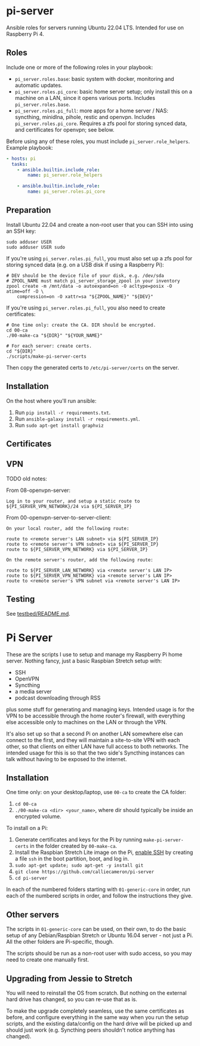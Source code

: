 # pi-server

Ansible roles for servers running Ubuntu 22.04 LTS. Intended for use on
Raspberry Pi 4.

## Roles

Include one or more of the following roles in your playbook:

- `pi_server.roles.base`: basic system with docker, monitoring and automatic
  updates.
- `pi_server.roles.pi_core`: basic home server setup; only install this on a
  machine on a LAN, since it opens various ports. Includes
  `pi_server.roles.base`.
- `pi_server.roles.pi_full`: more apps for a home server / NAS: syncthing,
  minidlna, pihole, restic and openvpn. Includes `pi_server.roles.pi_core`.
  Requires a zfs pool for storing synced data, and certificates for openvpn; see
  below.

Before using any of these roles, you must include `pi_server.role_helpers`.
Example playbook:

```yaml
- hosts: pi
  tasks:
    - ansible.builtin.include_role:
        name: pi_server.role_helpers

    - ansible.builtin.include_role:
        name: pi_server.roles.pi_core
```

## Preparation

Install Ubuntu 22.04 and create a non-root user that you can SSH into using an
SSH key:

```shell
sudo adduser USER
sudo adduser USER sudo
```

If you're using `pi_server.roles.pi_full`, you must also set up a zfs pool for
storing synced data (e.g. on a USB disk if using a Raspberry Pi):

```shell
# DEV should be the device file of your disk, e.g. /dev/sda
# ZPOOL_NAME must match pi_server_storage_zpool in your inventory
zpool create -m /mnt/data -o autoexpand=on -O acltype=posix -O atime=off -O \
    compression=on -O xattr=sa "${ZPOOL_NAME}" "${DEV}"
```

If you're using `pi_server.roles.pi_full`, you also need to create certificates:

```shell
# One time only: create the CA. DIR should be encrypted.
cd 00-ca
./00-make-ca "${DIR}" "${YOUR_NAME}"

# For each server: create certs.
cd "${DIR}"
./scripts/make-pi-server-certs
```

Then copy the generated certs to `/etc/pi-server/certs` on the server.

## Installation

On the host where you'll run ansible:

1. Run `pip install -r requirements.txt`.
2. Run `ansible-galaxy install -r requirements.yml`.
3. Run `sudo apt-get install graphviz`

## Certificates

## VPN

TODO old notes:

From 08-openvpn-server:

```shell
Log in to your router, and setup a static route to ${PI_SERVER_VPN_NETWORK}/24 via ${PI_SERVER_IP}
```

From 00-openvpn-server-to-server-client:

```shell
On your local router, add the following route:

route to <remote server's LAN subnet> via ${PI_SERVER_IP}
route to <remote server's VPN subnet> via ${PI_SERVER_IP}
route to ${PI_SERVER_VPN_NETWORK} via ${PI_SERVER_IP}

On the remote server's router, add the following route:

route to ${PI_SERVER_LAN_NETWORK} via <remote server's LAN IP>
route to ${PI_SERVER_VPN_NETWORK} via <remote server's LAN IP>
route to <remote server's VPN subnet via <remote server's LAN IP>
```

## Testing

See [testbed/README.md](testbed/README.md).

Pi Server
=========

These are the scripts I use to setup and manage my Raspberry Pi home
server. Nothing fancy, just a basic Raspbian Stretch setup with:

- SSH
- OpenVPN
- Syncthing
- a media server
- podcast downloading through RSS

plus some stuff for generating and managing keys. Intended usage is
for the VPN to be accessible through the home router's firewall, with
everything else accessible only to machines on the LAN or through the
VPN.

It's also set up so that a second Pi on another LAN somewhere else can
connect to the first, and they will maintain a site-to-site VPN with
each other, so that clients on either LAN have full access to both
networks. The intended usage for this is so that the two side's
Syncthing instances can talk without having to be exposed to the
internet.

Installation
------------

One time only: on your desktop/laptop, use `00-ca` to create the CA
folder:

1. `cd 00-ca`
2. `./00-make-ca <dir> <your_name>`, where dir should typically be
   inside an encrypted volume.

To install on a Pi:

1. Generate certificates and keys for the Pi by running
   `make-pi-server-certs` in the folder created by `00-make-ca`.
2. Install the Raspbian Stretch Lite image on the Pi,
   [enable SSH](https://www.raspberrypi.org/blog/a-security-update-for-raspbian-pixel/)
   by creating a file `ssh` in the boot partition, boot, and log
   in.
3. `sudo apt-get update; sudo apt-get -y install git`
4. `git clone https://github.com/calliecameron/pi-server`
5. `cd pi-server`

In each of the numbered folders starting with `01-generic-core` in
order, run each of the numbered scripts in order, and follow the
instructions they give.

Other servers
-------------

The scripts in `01-generic-core` can be used, on their own, to do the
basic setup of any Debian/Raspbian Stretch or Ubuntu 16.04 server - not
just a Pi. All the other folders are Pi-specific, though.

The scripts should be run as a non-root user with sudo access, so you
may need to create one manually first.

Upgrading from Jessie to Stretch
--------------------------------

You will need to reinstall the OS from scratch. But nothing on the
external hard drive has changed, so you can re-use that as is.

To make the upgrade completely seamless, use the same certificates as
before, and configure everything in the same way when you run the
setup scripts, and the existing data/config on the hard drive will be
picked up and should just work (e.g. Syncthing peers shouldn't notice
anything has changed).
